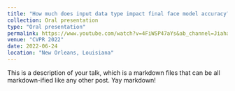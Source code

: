```yaml
---
title: "How much does input data type impact final face model accuracy?, CVPR 2022 Oral"
collection: Oral presentation
type: "Oral presentation"
permalink: https://www.youtube.com/watch?v=4FiWSP47aYs&ab_channel=JiahaoLuo
venue: "CVPR 2022"
date: 2022-06-24
location: "New Orleans, Louisiana"
---
```


This is a description of your talk, which is a markdown files that can be all markdown-ified like any other post. Yay markdown!
